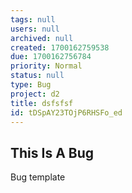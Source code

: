 ```yaml
---
tags: null
users: null
archived: null
created: 1700162759538
due: 1700162756784
priority: Normal
status: null
type: Bug
project: d2
title: dsfsfsf
id: tDSpAY23TOjP6RHSFo_ed
---
```

<!-- GENERATED WITH GITDOWN; DO NOT CHANGE -->

## This Is A Bug

Bug template